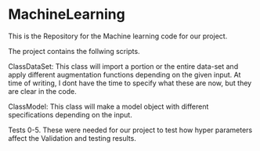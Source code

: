 # MachineLearning
This is the Repository for the Machine learning code for our project.

The project contains the follwing scripts. 

ClassDataSet: This class will import a portion or the entire data-set and apply different augmentation functions depending on the given input. At time of
writing, I dont have the time to specify what these are now, but they are clear in the code. 

ClassModel: This class will make a model object with different specifications depending on the input. 

Tests 0-5. These were needed for our project to test how hyper parameters affect the Validation and testing results. 
